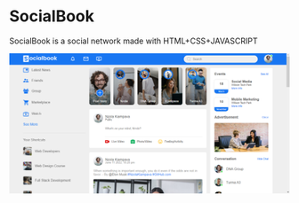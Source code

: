 # SocialBook
SocialBook is a social network made with HTML+CSS+JAVASCRIPT

![It is an image](https://github.com/NzolaKiampava/SocialBook/blob/master/socialbook.png)

